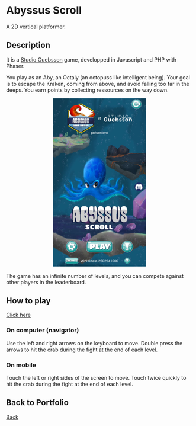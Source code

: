 # Abyssus Scroll

A 2D vertical platformer.

## Description

It is a [Studio Ouebsson](https://studio.ouebsson.fr/) game, developped in Javascript and PHP with Phaser.

You play as an Aby, an Octaly (an octopuss like intelligent being). Your goal is to escape the Kraken, coming from above, and avoid falling too far in the deeps.
You earn points by collecting ressources on the way down.

<center>
    <img src="./assets/img/AbyssusScroll.jpg" alt="Abyssus Scroll" width="250"/>
</center>

The game has an infinite number of levels, and you can compete against other players in the leaderboard.

## How to play

[Click here](https://abyssus-scroll.adu.games/)

### On computer (navigator)

Use the left and right arrows on the keyboard to move.
Double press the arrows to hit the crab during the fight at the end of each level. 

### On mobile

Touch the left or right sides of the screen to move.
Touch twice  quickly to hit the crab during the fight at the end of each level. 

## Back to Portfolio

[Back](https://wickiriama.github.io)
